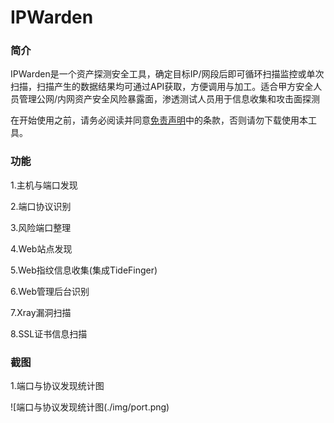 # IPWarden

### 简介
IPWarden是一个资产探测安全工具，确定目标IP/网段后即可循环扫描监控或单次扫描，扫描产生的数据结果均可通过API获取，方便调用与加工。适合甲方安全人员管理公网/内网资产安全风险暴露面，渗透测试人员用于信息收集和攻击面探测

在开始使用之前，请务必阅读并同意[免责声明](Disclaimer.md)中的条款，否则请勿下载使用本工具。

### 功能
1.主机与端口发现

2.端口协议识别

3.风险端口整理

4.Web站点发现

5.Web指纹信息收集(集成TideFinger)

6.Web管理后台识别

7.Xray漏洞扫描

8.SSL证书信息扫描

### 截图
1.端口与协议发现统计图

![端口与协议发现统计图(./img/port.png)

